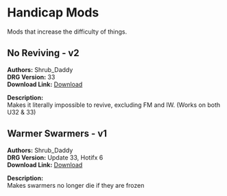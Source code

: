 # Handicap Mods

Mods that increase the difficulty of things.

<!-- mod list -->

## No Reviving - v2
**Authors:** Shrub_Daddy  
**DRG Version:** 33  
**Download Link:** [Download](https://github.com/ArcticEcho/DRG-Mods/raw/2b8f0abe2b1828325f53dc456cdc207841af30b5/Gameplay/Gamemodes/Handicaps/No%20Reviving%20-%20V2%20_P.pak)  

**Description:**  
Makes it literally impossible to revive, excluding FM and IW. (Works on both U32 & 33)

## Warmer Swarmers - v1
**Authors:** Shrub_Daddy  
**DRG Version:** Update 33, Hotifx 6  
**Download Link:** [Download](https://github.com/ArcticEcho/DRG-Mods/raw/bc5bb217b7e6d692481115ffcb2a41528a4cea2a/Gameplay/Gamemodes/Handicaps/Warmer%20Swarmers%20-%20V1%20_P.pak)  

**Description:**  
Makes swarmers no longer die if they are frozen